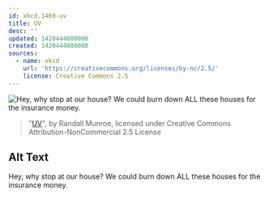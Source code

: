 ```yaml
---
id: xkcd.1469-uv
title: UV
desc: ''
updated: 1420444800000
created: 1420444800000
sources:
  - name: xkcd
    url: 'https://creativecommons.org/licenses/by-nc/2.5/'
    license: Creative Commons 2.5
---
```

![Hey, why stop at our house? We could burn down ALL these houses for the insurance money.](https://imgs.xkcd.com/comics/uv.png)
> "[UV](https://xkcd.com/1469/)", by Randall Munroe, licensed under Creative Commons Attribution-NonCommercial 2.5 License

## Alt Text
Hey, why stop at our house? We could burn down ALL these houses for the insurance money.
